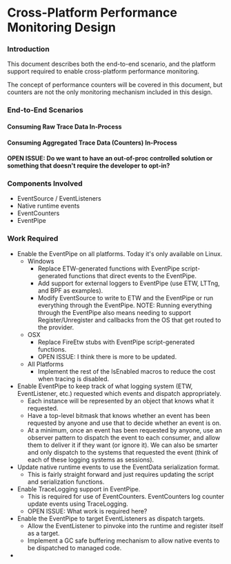 # Cross-Platform Performance Monitoring Design #

### Introduction ###

This document describes both the end-to-end scenario, and the platform support required to enable cross-platform performance monitoring.

The concept of performance counters will be covered in this document, but counters are not the only monitoring mechanism included in this design.

### End-to-End Scenarios ###

#### Consuming Raw Trace Data In-Process ####

#### Consuming Aggregated Trace Data (Counters) In-Process ####

#### OPEN ISSUE: Do we want to have an out-of-proc controlled solution or something that doesn't require the developer to opt-in? ####

### Components Involved ###

- EventSource / EventListeners
- Native runtime events
- EventCounters
- EventPipe

### Work Required ###

- Enable the EventPipe on all platforms. Today it's only available on Linux.
	- Windows
		- Replace ETW-generated functions with EventPipe script-generated functions that direct events to the EventPipe.
		- Add support for external loggers to EventPipe (use ETW, LTTng, and BPF as examples).
		- Modify EventSource to write to ETW and the EventPipe or run everything through the EventPipe.  NOTE: Running everything through the EventPipe also means needing to support Register/Unregister and callbacks from the OS that get routed to the provider.
	- OSX
		- Replace FireEtw stubs with EventPipe script-generated functions.
		- OPEN ISSUE: I think there is more to be updated.
	- All Platforms
		- Implement the rest of the IsEnabled macros to reduce the cost when tracing is disabled.
- Enable EventPipe to keep track of what logging system (ETW, EventListener, etc.) requested which events and dispatch appropriately.
	- Each instance will be represented by an object that knows what it requested.
	- Have a top-level bitmask that knows whether an event has been requested by anyone and use that to decide whether an event is on.
	- At a minimum, once an event has been requested by anyone, use an observer pattern to dispatch the event to each consumer, and allow them to deliver it if they want (or ignore it).  We can also be smarter and only dispatch to the systems that requested the event (think of each of these logging systems as sessions).
- Update native runtime events to use the EventData serialization format.
	- This is fairly straight forward and just requires updating the script and serialization functions.
- Enable TraceLogging support in EventPipe.
	- This is required for use of EventCounters.  EventCounters log counter update events using TraceLogging.
	- OPEN ISSUE: What work is required here?
- Enable the EventPipe to target EventListeners as dispatch targets.
	- Allow the EventListener to pinvoke into the runtime and register itself as a target.
	- Implement a GC safe buffering mechanism to allow native events to be dispatched to managed code.
- 

